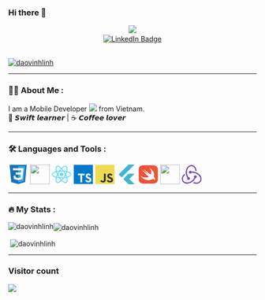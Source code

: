 ### Hi there 👋

<!--
**daovinhlinh/daovinhlinh** is a ✨ _special_ ✨ repository because its `README.md` (this file) appears on your GitHub profile.

Here are some ideas to get you started:

- 🔭 I’m currently working on ...
- 🌱 I’m currently learning ...
- 👯 I’m looking to collaborate on ...
- 🤔 I’m looking for help with ...
- 💬 Ask me about ...
- 📫 How to reach me: ...
- 😄 Pronouns: ...
- ⚡ Fun fact: ...
-->
<div id="header" align="center">
  <img src="https://media0.giphy.com/media/v1.Y2lkPTc5MGI3NjExM3c3c3NzNGZxOGF2eWdvamRjM3UwNnV1ODF6NTl5cW8wbDRsNjRkciZlcD12MV9pbnRlcm5hbF9naWZfYnlfaWQmY3Q9cw/M9gbBd9nbDrOTu1Mqx/giphy.gif)https://media0.giphy.com/media/v1.Y2lkPTc5MGI3NjExM3c3c3NzNGZxOGF2eWdvamRjM3UwNnV1ODF6NTl5cW8wbDRsNjRkciZlcD12MV9pbnRlcm5hbF9naWZfYnlfaWQmY3Q9cw/M9gbBd9nbDrOTu1Mqx/giphy.gif" width="100"/>
</div>

<div id="center" align="center">
<div id="badges-center">
  <a href="https://www.linkedin.com/in/daovinhlinh">
  <img src="https://img.shields.io/badge/LinkedIn-blue?style=for-the-badge&logo=linkedin&logoColor=white" alt="LinkedIn Badge"/>
  </a>
</div>


<img src="https://komarev.com/ghpvc/?username=daovinhlinh&style=flat-square&color=blue" alt="" align="center"/>

<p align="left"> <a href="https://github-profile-trophy.vercel.app/?username=daovinhlinh&theme=onedark"><img src="https://github-profile-trophy.vercel.app/?username=daovinhlinh&theme=onedark" alt="daovinhlinh" /></a> </p>
</div>

---

### :man_technologist: About Me :
I am a Mobile Developer <img src="https://media.giphy.com/media/WUlplcMpOCEmTGBtBW/giphy.gif" width="30"> from Vietnam.
<br/>
🍎 𝙎𝙬𝙞𝙛𝙩 𝙡𝙚𝙖𝙧𝙣𝙚𝙧 | ☕️ 𝘾𝙤𝙛𝙛𝙚𝙚 𝙡𝙤𝙫𝙚𝙧

---

### :hammer_and_wrench: Languages and Tools :
<div>
<img src="https://github.com/devicons/devicon/blob/master/icons/css3/css3-original.svg" alt="css" width="40" height="40"/> 
<img src="https://cdn.jsdelivr.net/gh/devicons/devicon@latest/icons/html5/html5-original.svg"  width="40" height="40"/>
<img src="https://github.com/devicons/devicon/blob/master/icons/react/react-original.svg" alt="react" width="40" height="40"/> 
<img src="https://github.com/devicons/devicon/blob/master/icons/typescript/typescript-plain.svg" alt="ts" width="40" height="40"/> 
<img src="https://github.com/devicons/devicon/blob/master/icons/javascript/javascript-original.svg"  width="40" height="40"/>
<img src="https://github.com/devicons/devicon/blob/master/icons/flutter/flutter-plain.svg" alt="flutter" width="40" height="40"/> 
<img src="https://github.com/devicons/devicon/blob/master/icons/swift/swift-original.svg" alt="flutter" width="40" height="40"/> 
<img src="https://cdn.jsdelivr.net/gh/devicons/devicon@latest/icons/android/android-plain.svg"  width="40" height="40"/>
<img src="https://github.com/devicons/devicon/blob/master/icons/redux/redux-original.svg"  width="40" height="40"/>
</div>

---

### :fire: My Stats :

<p><img align="left" src="https://github-readme-stats.vercel.app/api/top-langs?username=daovinhlinh&show_icons=true&locale=en&layout=compact&theme=ambient_gradient" alt="daovinhlinh" /></p>
<p><img align="center" src="https://github-readme-streak-stats.herokuapp.com/?user=daovinhlinh&theme=ambient_gradient" alt="daovinhlinh" /></p>
<p>&nbsp;<img align="center" src="https://github-readme-stats.vercel.app/api?username=daovinhlinh&show_icons=true&hide=contribs,prs&cache_seconds=86400&theme=ambient_gradient&rank_icon=github" alt="daovinhlinh"" alt="daovinhlinh" /></p>

---
### Visitor count
<img src="https://profile-counter.glitch.me/daovinhlinh/count.svg" />
